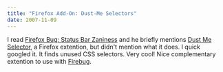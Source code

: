```yaml
---
title: "Firefox Add-On: Dust-Me Selectors"
date: 2007-11-09
---
```


I read [Firefox Bug: Status Bar Zaniness](http://www.sitepoint.com/blogs/2007/11/08/firefox-bug-status-bar-zaniness/ ) and he briefly mentions [Dust Me Selector](http://www.sitepoint.com/dustmeselectors/), a Firefox extention, but didn't mention what it does. I quick googled it. It finds unused CSS selectors. Very cool! Nice complementary extention to use with [Firebug](https://addons.mozilla.org/en-US/firefox/addon/1843).
